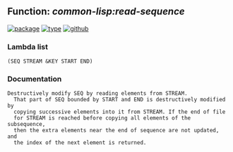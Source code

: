 ## Function: ***common-lisp:read-sequence***
[![package](https://img.shields.io/badge/Package-COMMON--LISP-5f9ea0.svg?style=social&colorA=999999)](../) [![type](https://img.shields.io/badge/Type-Function-5f9ea0.svg?style=social&colorA=999999)](../#function) [![github](https://img.shields.io/badge/GitHub-View_the_source-5f9ea0.svg?style=social&colorA=999999&logo=github)](https://github.com/sbcl/sbcl/blob/master/src/code/stream.lisp/) 
### Lambda list
```
(SEQ STREAM &KEY START END)
```
### Documentation
```
Destructively modify SEQ by reading elements from STREAM.
  That part of SEQ bounded by START and END is destructively modified by
  copying successive elements into it from STREAM. If the end of file
  for STREAM is reached before copying all elements of the subsequence,
  then the extra elements near the end of sequence are not updated, and
  the index of the next element is returned.
```
